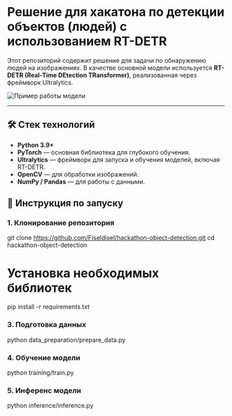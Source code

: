 # Решение для хакатона по детекции объектов (людей) с использованием RT-DETR

Этот репозиторий содержит решение для задачи по обнаружению людей на изображениях. В качестве основной модели используется **RT-DETR (Real-Time DEtection TRansformer)**, реализованная через фреймворк Ultralytics.

![Пример работы модели](https://github.com/user-attachments/assets/742f3368-d442-4e76-b38a-84cd034a63ab )

---

## 🛠️ Стек технологий

*   **Python 3.9+**
*   **PyTorch** — основная библиотека для глубокого обучения.
*   **Ultralytics** — фреймворк для запуска и обучения моделей, включая RT-DETR.
*   **OpenCV** — для обработки изображений.
*   **NumPy / Pandas** — для работы с данными.


## 🚀 Инструкция по запуску

### 1. Клонирование репозитория
git clone https://github.com/Fiseldisel/hackathon-object-detection.git
cd hackathon-object-detection

# Установка необходимых библиотек
pip install -r requirements.txt


### 3. Подготовка данных
python data_preparation/prepare_data.py


### 4. Обучение модели
python training/train.py

### 5. Инференс модели
python inference/inference.py


